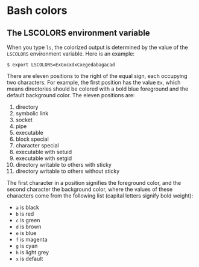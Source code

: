# Bash colors

## The LSCOLORS environment variable
When you type `ls`, the colorized output is determined by the value of the `LSCOLORS` environment variable.  Here is an example:

```shell
$ export LSCOLORS=ExGxcxdxCxegedabagacad
```

There are eleven positions to the right of the equal sign, each occupying two characters.  For example, the first position has the value `Ex`, which means directories should be colored with a bold blue foreground and the default background color.  The eleven positions are:

1. directory
2. symbolic link
3. socket
4. pipe
5. executable
6. block special
7. character special
8. executable with setuid
9. executable with setgid
10. directory writable to others with sticky
11. directory writable to others without sticky

The first character in a position signifies the foreground color, and the second character the background color, where the values of these characters come from the following list (capital letters signify bold weight):

* `a` is black
* `b` is red
* `c` is green
* `d` is brown
* `e` is blue
* `f` is magenta
* `g` is cyan
* `h` is light grey
* `x` is default
